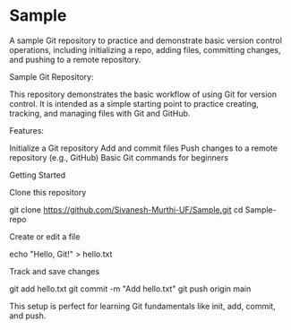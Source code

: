 # Sample
A sample Git repository to practice and demonstrate basic version control operations, including initializing a repo, adding files, committing changes, and pushing to a remote repository.

Sample Git Repository:

This repository demonstrates the basic workflow of using Git for version control. It is intended as a simple starting point to practice creating, tracking, and managing files with Git and GitHub.

Features:

Initialize a Git repository
Add and commit files
Push changes to a remote repository (e.g., GitHub)
Basic Git commands for beginners

Getting Started

Clone this repository

git clone https://github.com/Sivanesh-Murthi-UF/Sample.git
cd Sample-repo


Create or edit a file

echo "Hello, Git!" > hello.txt


Track and save changes

git add hello.txt
git commit -m "Add hello.txt"
git push origin main


This setup is perfect for learning Git fundamentals like init, add, commit, and push.
